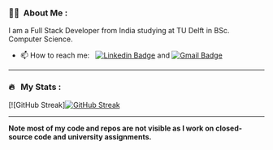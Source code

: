 ### :woman_technologist: &nbsp;About Me :

I am a Full Stack Developer from India studying at TU Delft in BSc. Computer Science.

- 📫 How to reach me: &nbsp; [![Linkedin Badge](https://img.shields.io/badge/-Pratham-blue?style=flat&logo=Linkedin&logoColor=white)](https://www.linkedin.com/in/prathamjohari) and [![Gmail Badge](https://img.shields.io/badge/-Pratham-red?style=flat&logo=Gmail&logoColor=white)](mailto:pratham244200@gmail.com)

---
### 🔥 &nbsp; My Stats :
[![GitHub Streak][![GitHub Streak](https://streak-stats.demolab.com?user=pratham2442000&theme=onedark&hide_border=true&count_private=true&date_format=j%20M%5B%20Y%5D&mode=weekly)](https://git.io/streak-stats)

<!-- [![Top Langs](https://github-readme-stats.vercel.app/api/top-langs/?username=pratham2442000&layout=compact&theme=onedark&hide_border=true&count_private=true&show_icons=true)](https://github.com/anuraghazra/github-readme-stats)
 -->
---

**Note most of my code and repos are not visible as I work on closed-source code and university assignments.**
